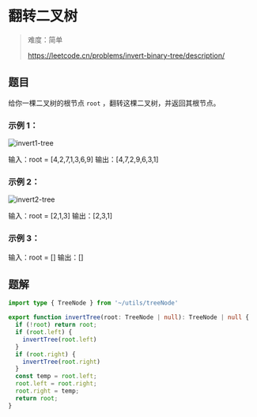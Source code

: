 # 翻转二叉树

> 难度：简单
>
> https://leetcode.cn/problems/invert-binary-tree/description/

## 题目

给你一棵二叉树的根节点 `root` ，翻转这棵二叉树，并返回其根节点。

### 示例 1：

![invert1-tree](https://github.com/WangYang-Rex/leet-code/assets/7553998/2124ab2c-841a-4eb3-8d42-bffc18a12bfa)

输入：root = [4,2,7,1,3,6,9]
输出：[4,7,2,9,6,3,1]

### 示例 2：

![invert2-tree](https://github.com/WangYang-Rex/leet-code/assets/7553998/ed8bc7e7-735e-466a-8aed-d54373623f9b)

输入：root = [2,1,3]
输出：[2,3,1]

### 示例 3：

输入：root = []
输出：[]

## 题解

```typescript
import type { TreeNode } from '~/utils/treeNode'

export function invertTree(root: TreeNode | null): TreeNode | null {
  if (!root) return root;
  if (root.left) {
    invertTree(root.left)
  }
  if (root.right) {
    invertTree(root.right)
  }
  const temp = root.left;
  root.left = root.right;
  root.right = temp;
  return root;
}

```
